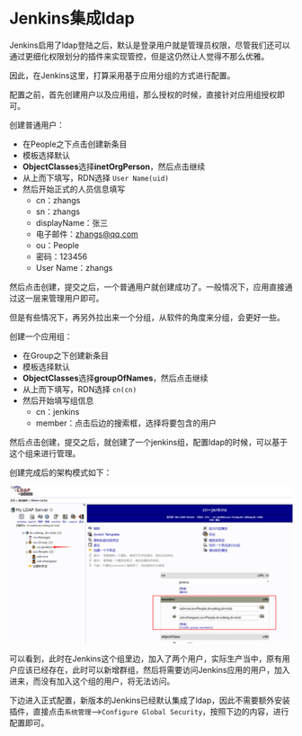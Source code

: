# Jenkins集成ldap

Jenkins启用了ldap登陆之后，默认是登录用户就是管理员权限，尽管我们还可以通过更细化权限划分的插件来实现管控，但是这仍然让人觉得不那么优雅。

因此，在Jenkins这里，打算采用基于应用分组的方式进行配置。

配置之前，首先创建用户以及应用组，那么授权的时候，直接针对应用组授权即可。

创建普通用户：

- 在People之下点击创建新条目
- 模板选择默认
- **ObjectClasses**选择**inetOrgPerson**，然后点击继续
- 从上而下填写，RDN选择 `User Name(uid)`
- 然后开始正式的人员信息填写
  - cn：zhangs
  - sn：zhangs
  - displayName：张三
  - 电子邮件：zhangs@qq.com
  - ou：People
  - 密码：123456
  - User Name：zhangs

然后点击创建，提交之后，一个普通用户就创建成功了。一般情况下，应用直接通过这一层来管理用户即可。

但是有些情况下，再另外拉出来一个分组，从软件的角度来分组，会更好一些。

创建一个应用组：

- 在Group之下创建新条目
- 模板选择默认
- **ObjectClasses**选择**groupOfNames**，然后点击继续
- 从上而下填写，RDN选择 `cn(cn)`
- 然后开始填写组信息
  - cn：jenkins
  - member：点击后边的搜索框，选择将要包含的用户

然后点击创建，提交之后，就创建了一个jenkins组，配置ldap的时候，可以基于这个组来进行管理。

创建完成后的架构模式如下：

![image-20200320173355718](./group_exp.jpg)

可以看到，此时在Jenkins这个组里边，加入了两个用户，实际生产当中，原有用户应该已经存在，此时可以新增群组，然后将需要访问Jenkins应用的用户，加入进来，而没有加入这个组的用户，将无法访问。

下边进入正式配置，新版本的Jenkins已经默认集成了ldap，因此不需要额外安装插件，直接点击`系统管理`—>`Configure Global Security`，按照下边的内容，进行配置即可。
